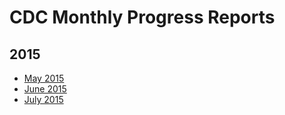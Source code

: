 # CDC Monthly Progress Reports

## 2015

* [May 2015](https://github.com/smallAreaHealthStatisticsUnit/rapidInquiryFacility/blob/master/Progress%20Reports/CDC%20Monthly%20progress%20reports/May%202015.md)
* [June 2015](https://github.com/smallAreaHealthStatisticsUnit/rapidInquiryFacility/blob/master/Progress%20Reports/CDC%20Monthly%20progress%20reports/June%202015.md)
* [July 2015](https://github.com/smallAreaHealthStatisticsUnit/rapidInquiryFacility/blob/master/Progress%20Reports/CDC%20Monthly%20progress%20reports/July%202015.md)
